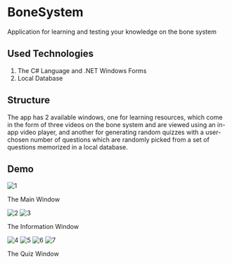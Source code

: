 # BoneSystem

Application for learning and testing your knowledge on the bone system

## Used Technologies
1. The C# Language and .NET Windows Forms
2. Local Database

## Structure
The app has 2 available windows, one for learning resources, which come in the form of three videos on the bone system and are viewed using an in-app video player, and another for generating random quizzes with a user-chosen number of questions which are randomly picked from a set of questions memorized in a local database.

## Demo

![1](https://user-images.githubusercontent.com/72063013/159541183-6b889feb-0634-4836-97a8-8ae464164bff.png)

The Main Window

![2](https://user-images.githubusercontent.com/72063013/159541257-9c38a6a0-402e-4de6-9786-6df7c2665257.png)
![3](https://user-images.githubusercontent.com/72063013/159541295-4362849b-d703-4972-bc97-1a45f4f06e5b.png)

The Information Window

![4](https://user-images.githubusercontent.com/72063013/159541458-fb7cf4fd-282d-47e2-9bf7-b5934f67d4fc.png)
![5](https://user-images.githubusercontent.com/72063013/159541462-12045541-eed0-4093-9f9e-b6a902e36d08.png)
![6](https://user-images.githubusercontent.com/72063013/159541464-91666ca7-3af3-498d-be22-763362487677.png)
![7](https://user-images.githubusercontent.com/72063013/159541467-4ccbd493-8b41-4cac-91c7-fadcd38d6911.png)

The Quiz Window
